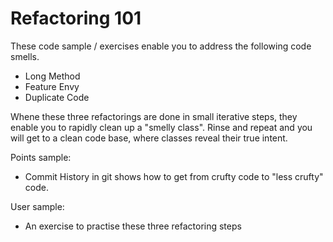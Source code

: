 Refactoring 101
==============

These code sample / exercises enable you to address the following code smells.  
- Long Method
- Feature Envy
- Duplicate Code

Whene these three refactorings are done in small iterative steps, they enable you to rapidly clean up a "smelly class". Rinse and repeat and you will get to a clean code base, where classes reveal their true intent.

Points sample:
- Commit History in git shows how to get from crufty code to "less crufty" code.

User sample:
- An exercise to practise these three refactoring steps
